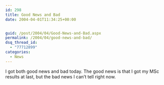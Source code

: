 ```yaml
---
id: 298
title: Good News and Bad
date: 2004-04-01T11:34:25+00:00


guid: /post/2004/04/Good-News-and-Bad.aspx
permalink: /2004/04/good-news-and-bad/
dsq_thread_id:
  - "77712899"
categories:
  - News
---
```

<body xmlns="http://www.w3.org/1999/xhtml">
    <div class="Section1">
        <p>
            I got both good news and bad today. The good news is that I got my MSc results at
            last, but the bad news I can&rsquo;t tell right now.
        </p>
    </div>
</body>